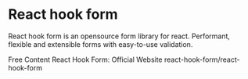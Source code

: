 # React hook form

React hook form is an opensource form library for react. Performant, flexible and extensible forms with easy-to-use validation.

<ResourceGroupTitle>Free Content</ResourceGroupTitle>
<BadgeLink colorScheme='blue' badgeText='Official Website' href='https://react-hook-form.com/'>React Hook Form: Official Website</BadgeLink>
<BadgeLink colorScheme='blue' badgeText='GitHub Repository' href='https://github.com/react-hook-form/react-hook-form'>react-hook-form/react-hook-form</BadgeLink>
